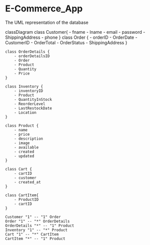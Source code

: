 # E-Commerce_App

The UML representation of the database

classDiagram
    class Customer{
        - fname
        - lname
        - email
        - password
        - ShippingAddress
        - phone
    }
    class Order {
        - orderID
        - OrderDate
        - CustomerID
        - OrderTotal
        - OrderStatus
        - ShippingAddress
    }

    class OrderDetails {
        - orderDetailsID
        - Order
        - Product
        - Quantity
        - Price
    }

    class Inventory {
        - inventoryID
        - Product
        - QuantityInStock
        - ReorderLevel
        - LastRestockDate
        - Location
    }

    class Product {
        - name
        - price
        - description
        - image
        - available
        - created
        - updated
    }

    class Cart {
        - cartID
        - customer
        - created_at
    }

    class CartItem{
        - ProductID
        - cartID
    }

    Customer "1" -- "1" Order
    Order "1" -- "*" OrderDetails
    OrderDetails "*" -- "1" Product
    Inventory "1" -- "*" Product
    Cart "1" -- "*" CartItem
    CartItem "*" -- "1" Product
